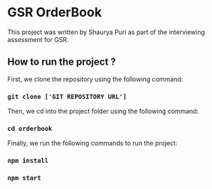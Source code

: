 # GSR OrderBook

This project was written by Shaurya Puri as part of the interviewing assessment for GSR.

## How to run the project ?

First, we clone the repository using the following command:

### `git clone ['GIT REPOSITORY URL']`

Then, we cd into the project folder using the following command:

### `cd orderbook`

Finally, we run the following commands to run the project:

### `npm install`
### `npm start`
